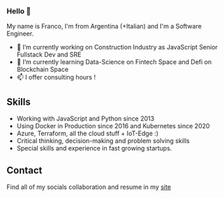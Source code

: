 ### Hello 👋

My name is Franco, I'm from Argentina (+Italian) and I'm a Software Engineer. 

- 🔭 I’m currently working on Construction Industry as JavaScript Senior Fullstack Dev and SRE
- 🌱 I’m currently learning Data-Science on Fintech Space and Defi on Blockchain Space
- 📫 I offer consulting hours !

## Skills

* Working with JavaScript and Python since 2013
* Using Docker in Production since 2016 and Kubernetes since 2020
* Azure, Terraform, all the cloud stuff + IoT-Edge :) 
* Critical thinking, decision-making and problem solving skills
* Special skills and experience in fast growing startups.

## Contact

Find all of my socials collaboration and resume in my [site](https://www.linkedin.com/in/franco-daniel-berdun/)
